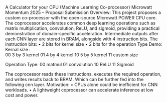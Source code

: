A Calculator for your CPU (Machine Learning Co-processor)
Microwatt Momentum 2025 – Proposal Submission
Overview:
This project proposes a custom co-processor with the open-source Microwatt POWER CPU core. The coprocessor accelerates common deep learning operations such as matrix multiplication, convolution, ReLU, and sigmoid, providing a practical demonstration of domain-specific acceleration.
Intermediate outputs after each CNN layer are stored in BRAM, alongside with 4 instruction bits. 
The instruction bits: 
•	2 bits for kernel size
•	2 bits for the operation Type
Demo:
Kernal size :			
00	3 by 3 kernel
01	4 by 4 kernel
10	5 by 5 kernel
11	custom size 

Operation Type:
00	matmul
01	convolution
10	ReLU
11	Sigmoid

The coprocessor reads these instructions, executes the required operation, and writes results back to BRAM. Which can be further fed into the following cnn layer.
Motivation:
•	CPUs alone could be inefficient for CNN workloads.
•	A lightweight coprocessor can accelerate inference at low cost and power.




